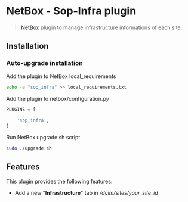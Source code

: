 # NetBox - Sop-Infra plugin

> [NetBox](https://github.com/netbox-community/netbox) plugin to manage infrastructure informations of each site.

## Installation

### Auto-upgrade installation

Add the plugin to NetBox local_requirements
```bash
echo -e "sop_infra" >> local_requirements.txt
```

Add the plugin to netbox/configuration.py
```python
PLUGINS = [
    ...
    'sop_infra',
]
```

Run NetBox upgrade.sh script
```bash
sudo ./upgrade.sh
```

## Features

This plugin provides the following features:
-   Add a new "**Infrastructure**" tab in */dcim/sites/your_site_id*

